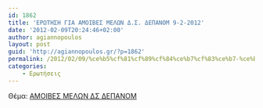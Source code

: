 ```yaml
---
id: 1862
title: 'ΕΡΩΤΗΣΗ ΓΙΑ ΑΜΟΙΒΕΣ ΜΕΛΩΝ Δ.Σ. ΔΕΠΑΝΟΜ 9-2-2012'
date: '2012-02-09T20:24:46+02:00'
author: agiannopoulos
layout: post
guid: 'http://agiannopoulos.gr/?p=1862'
permalink: /2012/02/09/%ce%b5%cf%81%cf%89%cf%84%ce%b7%cf%83%ce%b7-%ce%b3%ce%b9%ce%b1-%ce%b1%ce%bc%ce%bf%ce%b9%ce%b2%ce%b5%cf%83-%ce%bc%ce%b5%ce%bb%cf%89%ce%bd-%ce%b4-%cf%83-%ce%b4%ce%b5%cf%80%ce%b1%ce%bd%ce%bf%ce%bc-9-2-20/
categories:
    - Ερωτήσεις
---
```


Θέμα: [ΑΜΟΙΒΕΣ ΜΕΛΩΝ ΔΣ ΔΕΠΑΝΟΜ](http://localhost:8000/wp-content/uploads/2012/04/ceb1cebccebfceb9ceb2ceb5cf83-cebcceb5cebbcf89cebd-ceb4cf83-ceb4ceb5cf80ceb1cebdcebfcebc-09022012.doc)